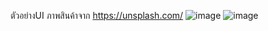 ตัวอย่างUI ภาพสินค้าจาก https://unsplash.com/
![image](https://github.com/user-attachments/assets/eb9ad380-cdaf-4d1c-865c-a4f729db96d0)
![image](https://github.com/user-attachments/assets/665a652a-ef13-4583-b7dc-923f32c11f76)

